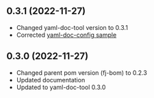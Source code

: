 0.3.1 (2022-11-27)
------------------
* Changed yaml-doc-tool version to 0.3.1
* Corrected [yaml-doc-config sample](src/test/resources/yaml-doc-config.xml)

0.3.0 (2022-11-27)
------------------
* Changed parent pom version (fj-bom) to 0.2.3
* Updated documentation
* Updated to yaml-doc-tool 0.3.0